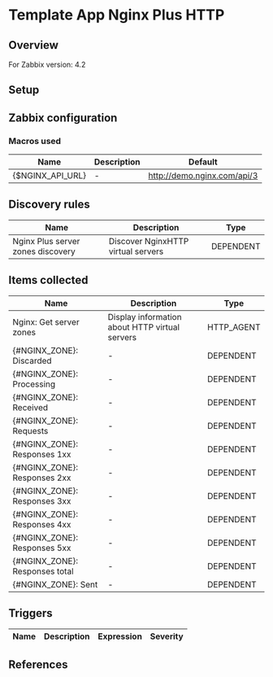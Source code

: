 
# Template App Nginx Plus HTTP

## Overview

For Zabbix version: 4.2  

## Setup


## Zabbix configuration


### Macros used

|Name|Description|Default|
|----|-----------|-------|
|{$NGINX_API_URL}|-|http://demo.nginx.com/api/3|


## Discovery rules

|Name|Description|Type|
|----|-----------|----|
|Nginx Plus server zones discovery|Discover NginxHTTP virtual servers|DEPENDENT|

## Items collected

|Name|Description|Type|
|----|-----------|----|
|Nginx: Get server zones|Display information about HTTP virtual servers|HTTP_AGENT|
|{#NGINX_ZONE}: Discarded|-|DEPENDENT|
|{#NGINX_ZONE}: Processing|-|DEPENDENT|
|{#NGINX_ZONE}: Received|-|DEPENDENT|
|{#NGINX_ZONE}: Requests|-|DEPENDENT|
|{#NGINX_ZONE}: Responses 1xx|-|DEPENDENT|
|{#NGINX_ZONE}: Responses 2xx|-|DEPENDENT|
|{#NGINX_ZONE}: Responses 3xx|-|DEPENDENT|
|{#NGINX_ZONE}: Responses 4xx|-|DEPENDENT|
|{#NGINX_ZONE}: Responses 5xx|-|DEPENDENT|
|{#NGINX_ZONE}: Responses total|-|DEPENDENT|
|{#NGINX_ZONE}: Sent|-|DEPENDENT|


## Triggers

|Name|Description|Expression|Severity|
|----|-----------|----|----|

## References

